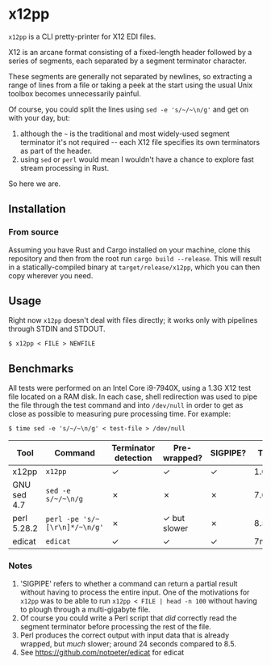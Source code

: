 # x12pp

`x12pp` is a CLI pretty-printer for X12 EDI files.

X12 is an arcane format consisting of a fixed-length header followed by a series
of segments, each separated by a segment terminator character.

These segments are generally not separated by newlines, so extracting a range of
lines from a file or taking a peek at the start using the usual Unix toolbox
becomes unnecessarily painful.

Of course, you could split the lines using `sed -e 's/~/~\n/g'` and get on with
your day, but:

  1. although the `~` is the traditional and most widely-used segment terminator
     it's not required -- each X12 file specifies its own terminators as part of
    the header.
  2. using `sed` or `perl` would mean I wouldn't have a chance to explore fast
     stream processing in Rust.

So here we are.

## Installation

### From source

Assuming you have Rust and Cargo installed on your machine, clone this
repository and then from the root run `cargo build --release`.  This will
result in a statically-compiled binary at `target/release/x12pp`, which you can
then copy wherever you need.

## Usage

Right now `x12pp` doesn't deal with files directly; it works only with pipelines
through STDIN and STDOUT.

`$ x12pp < FILE > NEWFILE`

## Benchmarks

All tests were performed on an Intel Core i9-7940X, using a 1.3G X12 test file
located on a RAM disk.  In each case, shell redirection was used to
pipe the file through the test command and into `/dev/null` in order to get
as close as possible to measuring pure processing time.  For example:

`$ time sed -e 's/~/~\n/g' < test-file > /dev/null`

| Tool        | Command                       | Terminator detection | Pre-wrapped? | SIGPIPE? | Time  |
|-------------|-------------------------------|----------------------|--------------|----------|-------|
| x12pp       | `x12pp`                       | ✓                    | ✓            | ✓        | 1.05s |
| GNU sed 4.7 | `sed -e s/~/~\n/g`            | ✗                    | ✗            | ✗        | 7.6s  |
| perl 5.28.2 | `perl -pe 's/~[\r\n]*/~\n/g'` | ✗                    | ✓ but slower | ✗        | 8.5s  |
| edicat      | `edicat`                      | ✓                    | ✓            | ✓        | 7m41s |

### Notes

1. 'SIGPIPE' refers to whether a command can return a partial result without
   having to process the entire input.  One of the motivations for `x12pp` was
   to be able to run `x12pp < FILE | head -n 100` without having to plough
   through a multi-gigabyte file.
2. Of course you could write a Perl script that _did_ correctly read the
   segment terminator before processing the rest of the file.
3. Perl produces the correct output with input data that is already wrapped,
   but _much_ slower; around 24 seconds compared to 8.5.
4. See https://github.com/notpeter/edicat for edicat

